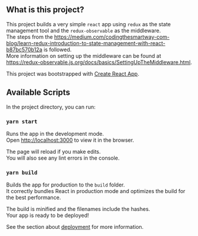 ## What is this project?

This project builds a very simple `react` app using `redux` as the state management tool and the `redux-observable` as the middleware.<br />
The steps from the https://medium.com/codingthesmartway-com-blog/learn-redux-introduction-to-state-management-with-react-b87bc570b12a is followed.<br />
More information on setting up the middleware can be found at https://redux-observable.js.org/docs/basics/SettingUpTheMiddleware.html.

This project was bootstrapped with [Create React App](https://github.com/facebook/create-react-app).

## Available Scripts

In the project directory, you can run:

### `yarn start`

Runs the app in the development mode.<br />
Open [http://localhost:3000](http://localhost:3000) to view it in the browser.

The page will reload if you make edits.<br />
You will also see any lint errors in the console.

### `yarn build`

Builds the app for production to the `build` folder.<br />
It correctly bundles React in production mode and optimizes the build for the best performance.

The build is minified and the filenames include the hashes.<br />
Your app is ready to be deployed!

See the section about [deployment](https://facebook.github.io/create-react-app/docs/deployment) for more information.
